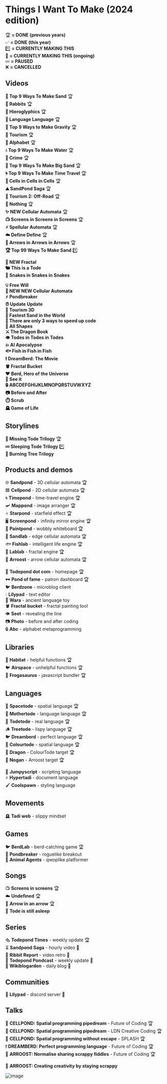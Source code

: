 # Things I Want To Make (2024 edition)

🏆 **= DONE (previous years)**<br>
✅ **= DONE (this year)**<br>
*️⃣ **= CURRENTLY MAKING THIS**<br>
🔄 **= CURRENTLY MAKING THIS (ongoing)**<br>
💤 **= PAUSED**<br>
❌ **= CANCELLED**<br>

## Videos
**🏅 Top 9 Ways To Make Sand** 🏆<br>
**🐰 Rabbits** 🏆<br>
**🏺 Hieroglyphics** 🏆<br>
**👄 Language Language** 🏆<br>
**🍎 Top 9 Ways to Make Gravity** 🏆<br>
**🧳 Tourism** 🏆<br>
**🐸 Alphabet** 🏆<br>
**💧 Top 9 Ways To Make Water** 🏆<br>
**🚨 Crime** 🏆<br>
**🦕 Top 9 Ways To Make Big Sand** 🏆<br>
**🌀 Top 9 Ways To Make Time Travel** 🏆<br>
**🦠 Cells in Cells in Cells** 🏆<br>
**⛰️ SandPond Saga** 🏆<br>
**🚩 Tourism 2: Off-Road** 🏆<br>
**🤖 Nothing** 🏆<br>
**✨ NEW Cellular Automata** 🏆<br>
**📺 Screens in Screens in Screens** 🏆<br>
**⚡ Spellular Automata** 🏆<br>
**☁️ Define Define** 🏆<br>
**🎵 Arrows in Arrows in Arrows** 🏆<br>
**🏆 Top 99 Ways To Make Sand** *️⃣<br>

**🌈 NEW Fractal**<br>
**🐿️ This is a Tode**<br>
**🐍 Snakes in Snakes in Snakes**<br>

**💡 Free Will**<br>
**🌈 NEW NEW Cellular Automata**<br>
**⚡ Pondbreaker**<br>
**⏰ Update Update**<br>
**🚀 Tourism 3D**<br>
**🐌 Fastest Sand in the World**<br>
**🐢 There are only 3 ways to speed up code**<br>
**🔵 All Shapes**<br>
**⚔️ The Dragon Book**<br>
**👁️ Todes in Todes in Todes**<br>
**💥 AI Apocalypse**<br>
**🐟 Fish in Fish in Fish**<br>
**❗ DreamBerd: The Movie**<br>
**🪣 Fractal Bucket**<br>
**♥️ Berd, Hero of the Universe**<br>
**👀 See it**<br>
**🔒 ABCDEFGHIJKLMNOPQRSTUVWXYZ**<br>
**📷 Before and After**<br>
**⏱️ Scrub**<br>
**🪦 Game of Life**<br>

## Storylines
**🐸 Missing Tode Trilogy** 🏆<br>
**💤 Sleeping Tode Trilogy** *️⃣<br>
**🌳 Burning Tree Trilogy**<br>

## Products and demos
🌐 **Sandpond** - 3D cellular automata 🏆<br>
🟦 **Cellpond** - 2D cellular automata 🏆<br>
🌀 **Timepond** - time-travel engine 🏆<br>
🛩️ **Mappond** - image arranger 🏆<br>
⭐ **Starpond** - starfield effect 🏆<br>
🖥️ **Screenpond** - infinity mirror engine 🏆<br>
🎨 **Paintpond** - wobbly whiteboard 🏆<br>
🔲 **Sandlab** - edge cellular automata 🏆<br>
🐟 **Fishlab** - intelligent life engine 🏆<br>
🔎 **Lablab** - fractal engine 🏆<br>
🎵 **Arroost** - arrow cellular automata 🏆<br>

🐸 **Todepond dot com** - homepage 🏆<br>
🕶️ **Pond of fame** - patron dashboard 🏆<br>
🐦 **Berdzone** - microblog client<br>
💧 **Lilypad** - text editor<br>
💬 **Wara** - ancient language toy<br>
🪣 **Fractal bucket** - fractal painting tool<br>
👁️ **Seet** - revealing the line<br>
📷 **Photo** - before and after coding<br>
🔒 **Abc** - alphabet metaprogramming<br>

## Libraries
🌱 **Habitat** - helpful functions 🏆<br>
🐦 **Airspace** - unhelpful functions 🏆<br>
🦖 **Frogasaurus** - javascript bundler 🏆<br>

## Languages
💫 **Spacetode** - spatial language 🏆<br>
👑 **Mothertode** - language language 🏆<br>
🐸 **Todetode** - real language 🏆<br>
🪵 **Treetode** - lispy language 🏆<br>
🐦 **Dreamberd** - perfect language 🏆<br>
🌈 **Colourtode** - spatial language 🏆<br>
🐉 **Dragon** - ColourTode target 🏆<br>
🔌 **Nogan** - Arroost target 🏆<br>

🐸 **Jumpyscript** - scripting language<br>
⚡ **Hypertadi** - document language<br>
🖌️ **Coolspawn** - styling language<br>

## Movements
🪦 **Tadi web** - slippy mindset<br>

## Games
🐦 **BerdLab** - berd-catching game 🏆<br>
🤖 **Pondbreaker** - roguelike breakout<br>
🚨 **Animal Agents** - qwoplike platformer<br>

## Songs
📺 **Screens in screens** 🏆<br>
☁️ **Undefined** 🏆<br>
🎵 **Arrow in an arrow** 🏆<br>
🐸 **Tode is still asleep**<br>

## Series
🗞️ **Todepond Times** - weekly update 🏆<br>
⏳ **Sandpond Saga** - hourly video 🔄<br>
📜 **Ribbit Report** - video retro 🔄<br>
📢 **Todepond Pondcast** - weekly update 🔄<br>
💬 **Wikiblogarden** - daily blog 🔄<br>

## Communities
🌱 **Lilypad** - discord server 🔄<br>

## Talks
🚀 **CELLPOND: Spatial programming pipedream** - Future of Coding 🏆<br>
🚀 **CELLPOND: Spatial programming pipedream** - LDN Creative Coding 🏆<br>
🚀 **CELLPOND: Spatial programming without escape** - SPLASH 🏆<br>
❗ **DREAMBERD: Perfect programming language** - Future of Coding 🏆<br>
🎵 **ARROOST: Normalise sharing scrappy fiddles** - Future of Coding 🏆<br>

🎵 **ARROOST: Creating creativity by staying scrappy**<br>

![image](https://github.com/TodePond/ThingsIWantToMake/assets/15892272/27f32d72-5dd1-4b56-bc14-7569330e4606)

